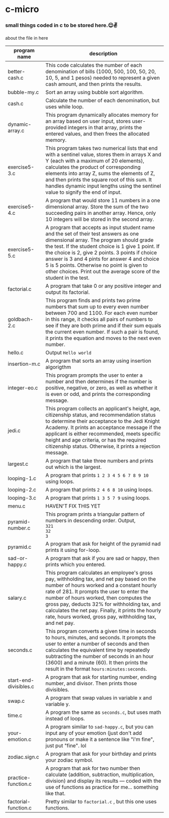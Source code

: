 # c-micro
### small things coded in c to be stored here.😌✌


about the file in here

program name | description |
|------------------------------------------------------------------------------|------------------------------|
better-cash.c | This code calculates the number of each denomination of bills (1000, 500, 100, 50, 20, 10, 5, and 1 pesos) needed to represent a given cash amount, and then prints the results. 
bubble-my.c | Sort an array using bubble sort algorithm.
cash.c | Calculate the number of each denomination, but uses while loop.
dynamic-array.c | This program dynamically allocates memory for an array based on user input, stores user-provided integers in that array, prints the entered values, and then frees the allocated memory. 
exercise5-3.c | This program takes two numerical lists that end with a sentinel value, stores them in arrays X and Y (each with a maximum of 20 elements), calculates the product of corresponding elements into array Z, sums the elements of Z, and then prints the square root of this sum. It handles dynamic input lengths using the sentinel value to signify the end of input.
exercise5-4.c | A program that would store 11 numbers in a one dimensional array. Store the sum of the two succeeding pairs in another array. Hence, only 10 integers will be stored in the second array.
exercise5-5.c | A program that accepts as input student name and the set of their test answers as one dimensional array. The program should grade the test. If the student choice is 1 give 1 point. If the choice is 2, give 2 points. 3 points if choice answer is 3 and 4 pints for answer 4 and choice 5 is 5 points. Otherwise no point is given to other choices. Print out the average score of the student in the test.
factorial.c | A program that take 0 or any positive integer and output its factorial.
goldbach-2.c | This program finds and prints two prime numbers that sum up to every even number between 700 and 1100. For each even number in this range, it checks all pairs of numbers to see if they are both prime and if their sum equals the current even number. If such a pair is found, it prints the equation and moves to the next even number.
hello.c | Output ```Hello world```
insertion-m.c | A program that sorts an array using insertion algorigthm 
integer-eo.c | This program prompts the user to enter a number and then determines if the number is positive, negative, or zero, as well as whether it is even or odd, and prints the corresponding message.
jedi.c | This program collects an applicant's height, age, citizenship status, and recommendation status to determine their acceptance to the Jedi Knight Academy. It prints an acceptance message if the applicant is either recommended, meets specific height and age criteria, or has the required citizenship status. Otherwise, it prints a rejection message.
largest.c | A program that take three numbers and prints out which is the largest.
looping-1.c | A program that prints ```1 2 3 4 5 6 7 8 9 10``` using loops. 
looping-2.c | A program that prints ```2 4 6 8 10``` using loops. 
looping-3.c | A program that prints ```1 3 5 7 9``` using loops. 
menu.c | HAVEN'T FIX THIS YET
pyramid-number.c | This program prints a triangular pattern of numbers in descending order. Output, <br> ```321``` <br> ```32``` <br>```3```
pyramid.c | A program that ask for height of the pyramid nad prints it using for-loop.
sad-or-happy.c | A program that ask if you are sad or happy, then prints which you entered.
salary.c | This program calculates an employee's gross pay, withholding tax, and net pay based on the number of hours worked and a constant hourly rate of 281. It prompts the user to enter the number of hours worked, then computes the gross pay, deducts 32% for withholding tax, and calculates the net pay. Finally, it prints the hourly rate, hours worked, gross pay, withholding tax, and net pay.
seconds.c | This program converts a given time in seconds to hours, minutes, and seconds. It prompts the user to enter a number of seconds and then calculates the equivalent time by repeatedly subtracting the number of seconds in an hour (3600) and a minute (60). It then prints the result in the format ```hours:minutes:seconds```.
start-end-divisibles.c | A program that ask for starting number, ending number, and divisor. Then prints those divisibles.
swap.c | A program that swap values in variable x and variable y.
time.c | A program the same as ```seconds.c```, but uses math instead of loops.
your-emotion.c | A program similar to ```sad-happy.c```, but you can input any of your emotion (just don't add pronouns or make it a sentence like "i'm fine", just put "fine". lol
zodiac.sign.c | A program that ask for your birthday and prints your zodiac symbol.
practice-function.c | A program that ask for two number then calculate (addition, subtraction, multiplication, division) and display its results —  coded with the use of functions as practice for me... something like that.
factorial-function.c | Pretty similar to ``` factorial.c ``` , but this one uses functions.








